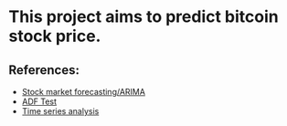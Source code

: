 # This project aims to predict bitcoin stock price.<br/> 
## References: 
*  [Stock market forecasting/ARIMA](https://www.kaggle.com/code/nageshsingh/stock-market-forecasting-arima)  
*  [ADF Test](https://www.machinelearningplus.com/time-series/augmented-dickey-fuller-test/)  
*  [Time series analysis](https://www.kaggle.com/discussions/general/272226) 
